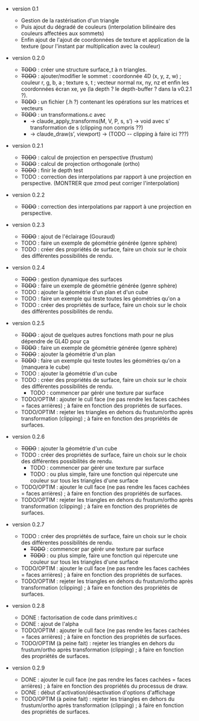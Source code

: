 * version 0.1
  - Gestion de la rastérisation d'un triangle
  - Puis ajout du dégradé de couleurs (interpolation bilinéaire des couleurs affectées aux sommets)
  - Enfin ajout de l'ajout de coordonnées de texture et application de la texture (pour l'instant par multiplication avec la couleur)


* version 0.2.0
  - ~~TODO~~ : créer une structure surface_t à n triangles.
  - ~~TODO~~ : ajouter/modifier le sommet : coordonnée 4D (x, y, z, w) ; couleur r, g, b, a ; texture s, t ; vecteur normal nx, ny, nz et enfin les coordonnées écran xe, ye (la depth ? le depth-buffer ? dans la v0.2.1 ?).
  - ~~TODO~~ : un fichier (.h ?) contenant les opérations sur les matrices et vecteurs
  - ~~TODO~~ : un transformations.c avec
    -	 -> claude_apply_transforms(M, V, P, s, s’) -> void avec s’ transformation de s (clipping non compris ??)
    -	 -> claude_draw(s’, viewport) -> (TODO -- clipping à faire ici ???)

* version 0.2.1
  - ~~TODO~~ : calcul de projection en perspective (frustum)
  - ~~TODO~~ : calcul de projection orthogonale (ortho)
  - ~~TODO~~ : finir le depth test
  - TODO : correction des interpolations par rapport à une projection en perspective. (MONTRER que zmod peut corriger l'interpolation)

* version 0.2.2
  - ~~TODO~~ : correction des interpolations par rapport à une projection en perspective.

* version 0.2.3
  - ~~TODO~~ : ajout de l'éclairage (Gouraud)
  - TODO : faire un exemple de géométrie générée (genre sphère)
  - TODO : créer des propriétés de surface, faire un choix sur le choix des différentes possibilités de rendu.

* version 0.2.4
  - ~~TODO~~ : gestion dynamique des surfaces
  - ~~TODO~~ : faire un exemple de géométrie générée (genre sphère)
  - TODO : ajouter la géométrie d'un plan et d'un cube
  - TODO : faire un exemple qui teste toutes les géométries qu'on a
  - TODO : créer des propriétés de surface, faire un choix sur le choix des différentes possibilités de rendu.

* version 0.2.5
  - ~~TODO~~ : ajout de quelques autres fonctions math pour ne plus dépendre de GL4D pour ça
  - ~~TODO~~ : faire un exemple de géométrie générée (genre sphère)
  - ~~TODO~~ : ajouter la géométrie d'un plan
  - ~~TODO~~ : faire un exemple qui teste toutes les géométries qu'on a (manquera le cube)
  - TODO : ajouter la géométrie d'un cube
  - TODO : créer des propriétés de surface, faire un choix sur le choix des différentes possibilités de rendu.
    - TODO : commencer par gérér une texture par surface
  - TODO/OPTIM : ajouter le cull face (ne pas rendre les faces cachées = faces arrières) ; à faire en fonction des propriétés de surfaces.
  - TODO/OPTIM : rejeter les triangles en dehors du frustum/ortho après transformation (clipping) ; à faire en fonction des propriétés de surfaces.

* version 0.2.6
  - ~~TODO~~ : ajouter la géométrie d'un cube
  - TODO : créer des propriétés de surface, faire un choix sur le choix des différentes possibilités de rendu.
    - TODO : commencer par gérér une texture par surface
    - TODO : ou plus simple, faire une fonction qui répercute une couleur sur tous les triangles d'une surface
  - TODO/OPTIM : ajouter le cull face (ne pas rendre les faces cachées = faces arrières) ; à faire en fonction des propriétés de surfaces.
  - TODO/OPTIM : rejeter les triangles en dehors du frustum/ortho après transformation (clipping) ; à faire en fonction des propriétés de surfaces.

* version 0.2.7
  - TODO : créer des propriétés de surface, faire un choix sur le choix des différentes possibilités de rendu.
    - ~~TODO~~ : commencer par gérér une texture par surface
    - ~~TODO~~ : ou plus simple, faire une fonction qui répercute une couleur sur tous les triangles d'une surface
  - TODO/OPTIM : ajouter le cull face (ne pas rendre les faces cachées = faces arrières) ; à faire en fonction des propriétés de surfaces.
  - TODO/OPTIM : rejeter les triangles en dehors du frustum/ortho après transformation (clipping) ; à faire en fonction des propriétés de surfaces.

* version 0.2.8
  - DONE : factorisation de code dans primitives.c
  - DONE : ajout de l'alpha
  - TODO/OPTIM : ajouter le cull face (ne pas rendre les faces cachées = faces arrières) ; à faire en fonction des propriétés de surfaces.
  - TODO/OPTIM (à peine fait) : rejeter les triangles en dehors du frustum/ortho après transformation (clipping) ; à faire en fonction des propriétés de surfaces.
  
* version 0.2.9
  - DONE : ajouter le cull face (ne pas rendre les faces cachées = faces arrières) ; à faire en fonction des propriétés du processus de draw.
  - DONE : début d'activation/désactivation d'options d'affichage
  - TODO/OPTIM (à peine fait) : rejeter les triangles en dehors du frustum/ortho après transformation (clipping) ; à faire en fonction des propriétés de surfaces.
  
